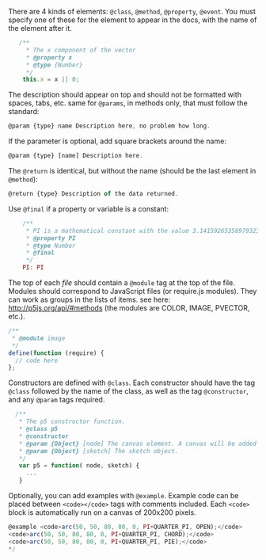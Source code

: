 There are 4 kinds of elements: `@class`, `@method`, `@property`, `@event`.
You must specify one of these for the element to appear in the docs, with the name of the element after it.

```javascript
   /**
     * The x component of the vector
     * @property x
     * @type {Number}
     */
    this.x = x || 0;
```

The description should appear on top and should not be formatted with spaces, tabs, etc. same for `@params`, in methods only, that must follow the standard:

```javascript
@param {type} name Description here, no problem how long.
```

If the parameter is optional, add square brackets around the name:

```javascript
@param {type} [name] Description here.
```

The `@return` is identical, but without the name (should be the last element in `@method`):

```javascript
@return {type} Description of the data returned.
```

Use `@final` if a property or variable is a constant:

```javascript
    /**
     * PI is a mathematical constant with the value 3.14159265358979323846.
     * @property PI
     * @type Number
     * @final
     */
    PI: PI
```


The top of each *file* should contain a `@module` tag at the top of the file. Modules should correspond to JavaScript files (or require.js modules). They can work as groups in the lists of items. see here: http://p5js.org/api/#methods (the modules are COLOR, IMAGE, PVECTOR, etc.). 

```javascript
/**
 * @module image
 */
define(function (require) {
  // code here
};
```

Constructors are defined with `@class`. Each constructor should have the tag `@class` followed by the name of the class, as well as the tag `@constructor`, and any `@param` tags required.

```javascript
  /**
   * The p5 constructor function.
   * @class p5
   * @constructor
   * @param {Object} [node] The canvas element. A canvas will be added to the DOM if not provided.
   * @param {Object} [sketch] The sketch object.
   */
   var p5 = function( node, sketch) {
     ...
   }
```


Optionally, you can add examples with `@example`. Example code can be placed between `<code></code>` tags with comments included. Each `<code>` block is automatically run on a canvas of 200x200 pixels.

```javascript
@example <code>arc(50, 50, 80, 80, 0, PI+QUARTER_PI, OPEN);</code>
<code>arc(50, 50, 80, 80, 0, PI+QUARTER_PI, CHORD);</code>
<code>arc(50, 50, 80, 80, 0, PI+QUARTER_PI, PIE);</code>
*/
```